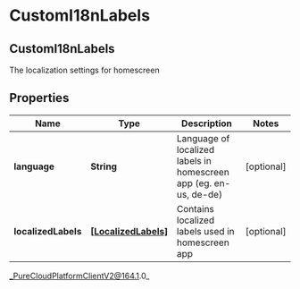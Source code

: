 # CustomI18nLabels

## CustomI18nLabels
The localization settings for homescreen

## Properties

|Name | Type | Description | Notes|
|------------ | ------------- | ------------- | -------------|
| **language** | **String** | Language of localized labels in homescreen app (eg. en-us, de-de) | [optional] |
| **localizedLabels** | [**[LocalizedLabels]**]([LocalizedLabels]) | Contains localized labels used in homescreen app | [optional] |



_PureCloudPlatformClientV2@164.1.0_
